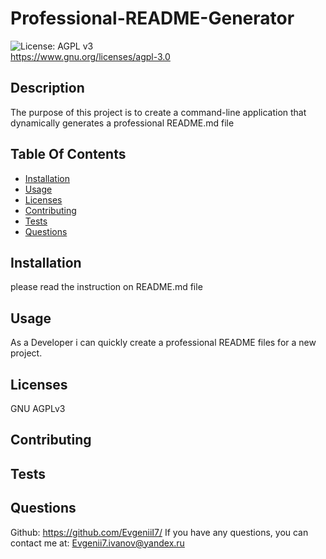 
  # Professional-README-Generator 
  ![License: AGPL v3](https://img.shields.io/badge/License-AGPL%20v3-blue.svg)  
  https://www.gnu.org/licenses/agpl-3.0
      
  ## Description
  The purpose of this project is to create a command-line application that dynamically generates a professional README.md file
  ## Table Of Contents
  * [Installation](#installation)
  * [Usage](#usage)
  * [Licenses](#license)
  * [Contributing](#contributing)
  * [Tests](#tests)
  * [Questions](#tests)
  
  ## Installation
  please read the instruction on README.md file
  ## Usage
  As a Developer i can quickly create a professional README files for a new project.
  ## Licenses
  GNU AGPLv3
  ## Contributing
  
  ## Tests
  
  ## Questions
  Github: https://github.com/EvgeniiI7/
  If you have any questions, you can contact me at: Evgenii7.ivanov@yandex.ru
